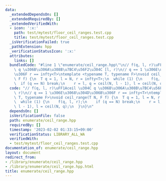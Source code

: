 ```yaml
---
data:
  _extendedDependsOn: []
  _extendedRequiredBy: []
  _extendedVerifiedWith:
  - icon: ':x:'
    path: test/mytest/floor_ceil_ranges.test.cpp
    title: test/mytest/floor_ceil_ranges.test.cpp
  _isVerificationFailed: true
  _pathExtension: hpp
  _verificationStatusIcon: ':x:'
  attributes:
    links: []
  bundledCode: "#line 1 \"enumerate/ceil_range.hpp\"\n// f(q, l, r)\uFF1Aceil \u304C\
    \ q \u306B\u306A\u308B\u7BC4\u56F2\u304C [l, r)\n// q == 1 \u306E\u3068\u304D\u306B\
    \u306F r == infty<T>\ntemplate <typename T, typename F>\nvoid ceil_range(T N,\
    \ F f) {\n  T q = 1, l = N, r = infty<T>;\n  while (1) {\n    f(q, l, r);\n  \
    \  if (q == N) break;\n    r = l, q = ceil(N, l - 1), l = ceil(N, q);\n  }\n}\n"
  code: "// f(q, l, r)\uFF1Aceil \u304C q \u306B\u306A\u308B\u7BC4\u56F2\u304C [l,\
    \ r)\n// q == 1 \u306E\u3068\u304D\u306B\u306F r == infty<T>\ntemplate <typename\
    \ T, typename F>\nvoid ceil_range(T N, F f) {\n  T q = 1, l = N, r = infty<T>;\n\
    \  while (1) {\n    f(q, l, r);\n    if (q == N) break;\n    r = l, q = ceil(N,\
    \ l - 1), l = ceil(N, q);\n  }\n}\n"
  dependsOn: []
  isVerificationFile: false
  path: enumerate/ceil_range.hpp
  requiredBy: []
  timestamp: '2023-02-02 01:33:15+09:00'
  verificationStatus: LIBRARY_ALL_WA
  verifiedWith:
  - test/mytest/floor_ceil_ranges.test.cpp
documentation_of: enumerate/ceil_range.hpp
layout: document
redirect_from:
- /library/enumerate/ceil_range.hpp
- /library/enumerate/ceil_range.hpp.html
title: enumerate/ceil_range.hpp
---
```

